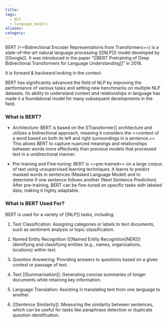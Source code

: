 ```yaml
---
title: 
tags:
  - NLP
  - language_models
aliases: 
category:
---
```

BERT (==Bidirectional Encoder Representations from Transformers==) is a state-of-the-art natural language processing ([[NLP]]) model developed by [[Google]]. It was introduced in the paper "[[BERT Pretraining of Deep Bidirectional Transformers for Language Understanding]]" in 2018. 

It is forward & backward looking in the context.

BERT has significantly advanced the field of NLP by improving the performance of various tasks and setting new benchmarks on multiple NLP datasets. Its ability to understand context and relationships in language has made it a foundational model for many subsequent developments in the field.

### What is BERT?

- Architecture: BERT is based on the [[Transformer]] architecture and utilizes a bidirectional approach, meaning it considers the ==context of a word based on both its left and right surroundings in a sentence.== This allows BERT to capture nuanced meanings and relationships between words more effectively than previous models that processed text in a unidirectional manner.

- Pre-training and Fine-tuning: BERT is ==pre-trained== on a large corpus of text using unsupervised learning techniques. It learns to predict masked words in sentences (Masked Language Model) and to determine if one sentence follows another (Next Sentence Prediction). After pre-training, BERT can be fine-tuned on specific tasks with labeled data, making it highly adaptable.

### What is BERT Used For?

BERT is used for a variety of [[NLP]] tasks, including:

1. Text Classification: Assigning categories or labels to text documents, such as sentiment analysis or topic classification.

2. Named Entity Recognition ([[Named Entity Recognition|NER]]): Identifying and classifying entities (e.g., names, organizations, locations) within text.

3. Question Answering: Providing answers to questions based on a given context or passage of text.

4. Text [[Summarisation]]: Generating concise summaries of longer documents while retaining key information.

5. Language Translation: Assisting in translating text from one language to another.

6. [[Sentence Similarity]] :Measuring the similarity between sentences, which can be useful for tasks like paraphrase detection or duplicate question identification.

